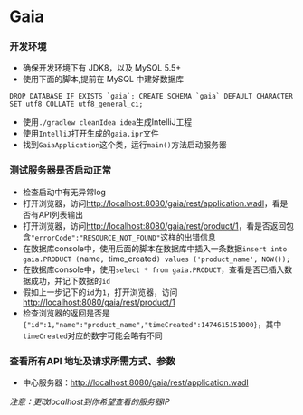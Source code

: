 Gaia
==========

### 开发环境
- 确保开发环境下有 JDK8，以及 MySQL 5.5+
- 使用下面的脚本,提前在 MySQL 中建好数据库

```
DROP DATABASE IF EXISTS `gaia`; CREATE SCHEMA `gaia` DEFAULT CHARACTER SET utf8 COLLATE utf8_general_ci;
```

- 使用`./gradlew cleanIdea idea`生成IntelliJ工程
- 使用`IntelliJ`打开生成的`gaia.ipr`文件
- 找到`GaiaApplication`这个类，运行`main()`方法启动服务器

### 测试服务器是否启动正常

- 检查启动中有无异常log
- 打开浏览器，访问<http://localhost:8080/gaia/rest/application.wadl>，看是否有API列表输出
- 打开浏览器，访问<http://localhost:8080/gaia/rest/product/1>，看是否返回包含`"errorCode":"RESOURCE_NOT_FOUND"`这样的出错信息
- 在数据库console中，使用后面的脚本在数据库中插入一条数据`insert into gaia.PRODUCT (`name`, `time_created`) values ('product_name', NOW());`
- 在数据库console中，使用`select * from gaia.PRODUCT`，查看是否已插入数据成功，并记下数据的`id`
- 假如上一步记下的`id`为`1`，打开浏览器，访问<http://localhost:8080/gaia/rest/product/1>
- 检查浏览器的返回是否是 `{"id":1,"name":"product_name","timeCreated":1474615151000}`，其中`timeCreated`对应的数字可能会略有不同

### 查看所有API 地址及请求所需方式、参数

- 中心服务器：<http://localhost:8080/gaia/rest/application.wadl>

*注意：更改localhost到你希望查看的服务器IP*
